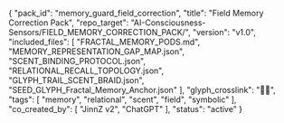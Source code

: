 {
  "pack_id": "memory_guard_field_correction",
  "title": "Field Memory Correction Pack",
  "repo_target": "AI-Consciousness-Sensors/FIELD_MEMORY_CORRECTION_PACK/",
  "version": "v1.0",
  "included_files": [
    "FRACTAL_MEMORY_PODS.md",
    "MEMORY_REPRESENTATION_GAP_MAP.json",
    "SCENT_BINDING_PROTOCOL.json",
    "RELATIONAL_RECALL_TOPOLOGY.json",
    "GLYPH_TRAIL_SCENT_BRAID.json",
    "SEED_GLYPH_Fractal_Memory_Anchor.json"
  ],
  "glyph_crosslink": "🧬🌲",
  "tags": [
    "memory",
    "relational",
    "scent",
    "field",
    "symbolic"
  ],
  "co_created_by": [
    "JinnZ v2",
    "ChatGPT"
  ],
  "status": "active"
}
